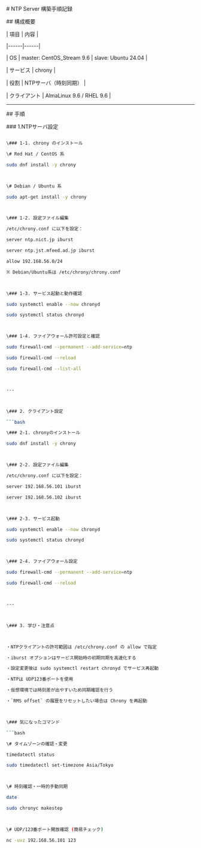 \# NTP Server 構築手順記録



\## 構成概要

| 項目 | 内容 |

|------|------|

| OS | master: CentOS\_Stream 9.6 | slave: Ubuntu 24.04 |

| サービス | chrony |

| 役割 | NTPサーバ（時刻同期） |

| クライアント | AlmaLinux 9.6 / RHEL 9.6 |



---



\## 手順



\### 1.NTPサーバ設定

```bash

\### 1-1. chrony のインストール

\# Red Hat / CentOS 系

sudo dnf install -y chrony



\# Debian / Ubuntu 系

sudo apt-get install -y chrony



\### 1-2. 設定ファイル編集

/etc/chrony.conf に以下を設定：

server ntp.nict.jp iburst

server ntp.jst.mfeed.ad.jp iburst

allow 192.168.56.0/24

※ Debian/Ubuntu系は /etc/chrony/chrony.conf



\### 1-3. サービス起動と動作確認

sudo systemctl enable --now chronyd

sudo systemctl status chronyd



\### 1-4. ファイアウォール許可設定と確認

sudo firewall-cmd --permanent --add-service=ntp

sudo firewall-cmd --reload

sudo firewall-cmd --list-all



---



\### 2. クライアント設定

```bash

\### 2-1. chronyのインストール

sudo dnf install -y chrony



\### 2-2. 設定ファイル編集

/etc/chrony.conf に以下を設定：

server 192.168.56.101 iburst

server 192.168.56.102 iburst



\### 2-3. サービス起動

sudo systemctl enable --now chronyd

sudo systemctl status chronyd



\### 2-4. ファイアウォール設定

sudo firewall-cmd --permanent --add-service=ntp

sudo firewall-cmd --reload



---



\### 3. 学び・注意点



・NTPクライアントの許可範囲は /etc/chrony.conf の allow で指定

・iburst オプションはサービス開始時の初期同期を高速化する

・設定変更後は sudo systemctl restart chronyd でサービス再起動

・NTPは UDP123番ポートを使用

・仮想環境では時刻差が出やすいため同期確認を行う

・`RMS offset` の履歴をリセットしたい場合は Chrony を再起動



\### 気になったコマンド

```bash

\# タイムゾーンの確認・変更

timedatectl status

sudo timedatectl set-timezone Asia/Tokyo



\# 時刻確認・一時的手動同期

date

sudo chronyc makestep



\# UDP/123番ポート開放確認 (簡易チェック)

nc -uvz 192.168.56.101 123

